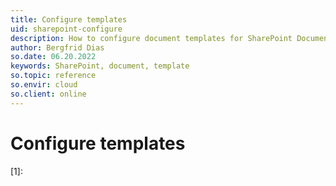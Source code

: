 ```yaml
---
title: Configure templates
uid: sharepoint-configure
description: How to configure document templates for SharePoint Documents
author: Bergfrid Dias
so.date: 06.20.2022
keywords: SharePoint, document, template
so.topic: reference
so.envir: cloud
so.client: online
---
```


# Configure templates

<!-- Referenced links -->
[1]:

<!-- Referenced images -->
[img1]: media/

